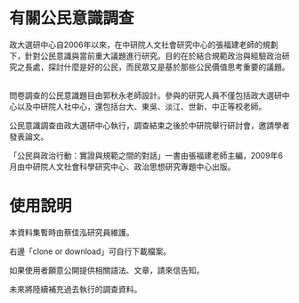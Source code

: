 # 有關公民意識調查
政大選研中心自2006年以來，在中研院人文社會研究中心的張福建老師的規劃下，針對公民意識與當前重大議題進行研究。目的在於結合規範政治與經驗政治研究之長處，探討什麼是好的公民，而民眾又是基於那些公民價值思考重要的議題。    

問卷調查的公民意識題目由郭秋永老師設計。參與的研究人員不僅包括政大選研中心以及中研院人社中心，還包括台大、東吳、淡江、世新、中正等校老師。  

公民意識調查由政大選研中心執行，調查結束之後於中研院舉行研討會，邀請學者發表論文。   

「公民與政治行動：實證與規範之間的對話」一書由張福建老師主編，2009年6月由中研院人文社會科學研究中心、政治思想研究專題中心出版。  

# 使用說明
本資料集暫時由蔡佳泓研究員維護。  

右邊「clone or download」可自行下載檔案。  

如果使用者願意公開提供相關語法、文章，請來信告知。  

未來將陸續補充過去執行的調查資料。  
